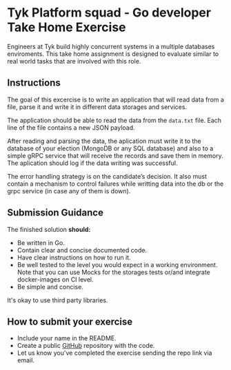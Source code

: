 # Tyk Platform squad - Go developer Take Home Exercise

Engineers at Tyk build highly concurrent systems in a multiple databases enviroments.
This take home assignment is designed to evaluate similar to real world tasks that are involved with this role. 

## Instructions
The goal of this excercise is to write an application that will read data from a file, parse it and write it in different data storages and services.

The application should be able to read the data from the `data.txt` file. Each line of the file contains a new JSON payload.

After reading and parsing the data, the aplication must write it to the database of your election (MongoDB or any SQL database) and also to a simple gRPC service that will receive the records and save them in memory. The aplication should log if the data writing was successful.

The error handling strategy is on the candidate’s decision. It also must contain a mechanism to control failures while writting data into the db or the grpc service (in case any of them is down).

## Submission Guidance

The finished solution **should:**
- Be written in Go.
- Contain clear and concise documented code.
- Have clear instructions on how to run it.
- Be well tested to the level you would expect in a working environment. Note that you can use Mocks for the storages tests or/and integrate docker-images on CI level.
- Be simple and concise.

It's okay to use third party libraries.


## How to submit your exercise

- Include your name in the README.
- Create a public [GitHub](https://help.github.com/en/articles/create-a-repo) repository with the code.
- Let us know you've completed the exercise sending the repo link via email.
